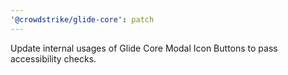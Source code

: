 ```yaml
---
'@crowdstrike/glide-core': patch
---
```


Update internal usages of Glide Core Modal Icon Buttons to pass accessibility checks.

